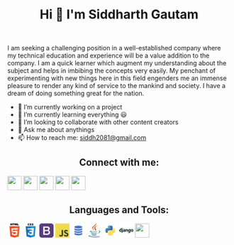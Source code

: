 <h1 align ="center">Hi 👋 I'm Siddharth Gautam</h1>
<br>

I am seeking a challenging position in a well-established company where my technical education and experience will be a value addition to the company. I am a quick learner which augment my understanding about the subject and helps in imbibing the concepts very easily. My penchant of experimenting with new things here in this field engenders me an immense pleasure to render any kind of service to the mankind and society. I have a dream of doing something great for the nation.

<!--
**siddh2/siddh2** is a ✨ _special_ ✨ repository because its `README.md` (this file) appears on your GitHub profile.

Here are some ideas to get you started:
-->

- 🔭 I’m currently working on a project
- 🌱 I’m currently learning everything :smiley:
- 👯 I’m looking to collaborate with other content creators
- 💬 Ask me about anythings
- 📫 How to reach me: siddh2081@gmail.com


<h2 align ="center">Connect with me: </h2>
<a href="https://www.instagram.com/siddh_ga/"><img height="32" width ="32" src="https://simpleicons.org/icons/instagram.svg"/></a>
<a href="https://www.linkedin.com/in/thesiddharthgautam/"><img height="32" width ="32" src="https://simpleicons.org/icons/linkedin.svg"/></a>
<a href="https://twitter.com/Siddhar78741510"><img height="32" width ="32" src="https://simpleicons.org/icons/twitter.svg"/></a>
<a href="siddh2081@gmail.com"><img height="32" width ="32" src="https://simpleicons.org/icons/gmail.svg"/></a>
<a href="#"><img height="32" width ="32" src="https://simpleicons.org/icons/youtube.svg"/></a>

<h2 align ="center">Languages and Tools: </h2>
<img height="32" width ="32" src="https://raw.githubusercontent.com/github/explore/80688e429a7d4ef2fca1e82350fe8e3517d3494d/topics/html/html.png"/>
<img height="32" width ="32" src="https://raw.githubusercontent.com/github/explore/80688e429a7d4ef2fca1e82350fe8e3517d3494d/topics/css/css.png"/>
<img height="32" width ="32" src="https://raw.githubusercontent.com/github/explore/80688e429a7d4ef2fca1e82350fe8e3517d3494d/topics/bootstrap/bootstrap.png"/>
<img height="32" width ="32" src="https://raw.githubusercontent.com/github/explore/80688e429a7d4ef2fca1e82350fe8e3517d3494d/topics/javascript/javascript.png"/>
<img height="32" width ="32" src="https://raw.githubusercontent.com/github/explore/80688e429a7d4ef2fca1e82350fe8e3517d3494d/topics/sql/sql.png"/>
<img height="32" width ="32" src="https://raw.githubusercontent.com/github/explore/80688e429a7d4ef2fca1e82350fe8e3517d3494d/topics/java/java.png"/>
<img height="32" width ="32" src="https://raw.githubusercontent.com/github/explore/80688e429a7d4ef2fca1e82350fe8e3517d3494d/topics/python/python.png"/>
<img height="32" width ="32" src="https://raw.githubusercontent.com/github/explore/80688e429a7d4ef2fca1e82350fe8e3517d3494d/topics/django/django.png"/>
<img height="32" width ="32" src="https://simpleicons.org/icons/visualstudiocode.svg"/>






